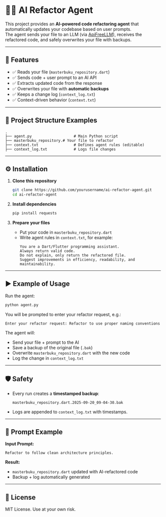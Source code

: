 # 🧑‍💻 AI Refactor Agent

This project provides an **AI-powered code refactoring agent** that automatically updates your codebase based on user prompts.  
The agent sends your file to an LLM (via [ApiFreeLLM](https://www.apifreellm.com/)), receives the refactored code, and safely overwrites your file with backups.

---

## 🚀 Features
- ✅ Reads your file (`masterbuku_repository.dart`)  
- ✅ Sends code + user prompt to an AI API  
- ✅ Extracts updated code from the response  
- ✅ Overwrites your file with **automatic backups**  
- ✅ Keeps a change log (`context_log.txt`)  
- ✅ Context-driven behavior (`context.txt`)  

---

## 📂 Project Structure Examples

```
.
├── agent.py                   # Main Python script
├── masterbuku_repository.# Your file to refactor
├── context.txt                # Defines agent rules (editable)
├── context_log.txt            # Logs file changes
```

---

## ⚙️ Installation

1. **Clone this repository**
   ```bash
   git clone https://github.com/yourusername/ai-refactor-agent.git
   cd ai-refactor-agent
   ```

2. **Install dependencies**
   ```bash
   pip install requests
   ```

3. **Prepare your files**
   - Put your code in `masterbuku_repository.dart`
   - Write agent rules in `context.txt`, for example:
     ```
     You are a Dart/Flutter programming assistant.
     Always return valid code.
     Do not explain, only return the refactored file.
     Suggest improvements in efficiency, readability, and maintainability.
     ```

---

## ▶️ Example of Usage

Run the agent:

```bash
python agent.py
```

You will be prompted to enter your refactor request, e.g.:

```
Enter your refactor request: Refactor to use proper naming conventions
```

The agent will:
- Send your file + prompt to the AI
- Save a backup of the original file (`.bak`)
- Overwrite `masterbuku_repository.dart` with the new code
- Log the change in `context_log.txt`

---

## 🛡️ Safety

- Every run creates a **timestamped backup**:
  ```
  masterbuku_repository.dart.2025-09-20_09-04-30.bak
  ```
- Logs are appended to `context_log.txt` with timestamps.

---

## 🌟 Prompt Example

**Input Prompt:**
```
Refactor to follow clean architecture principles.
```

**Result:**
- `masterbuku_repository.dart` updated with AI-refactored code
- Backup + log automatically generated

---

## 📜 License
MIT License. Use at your own risk.
